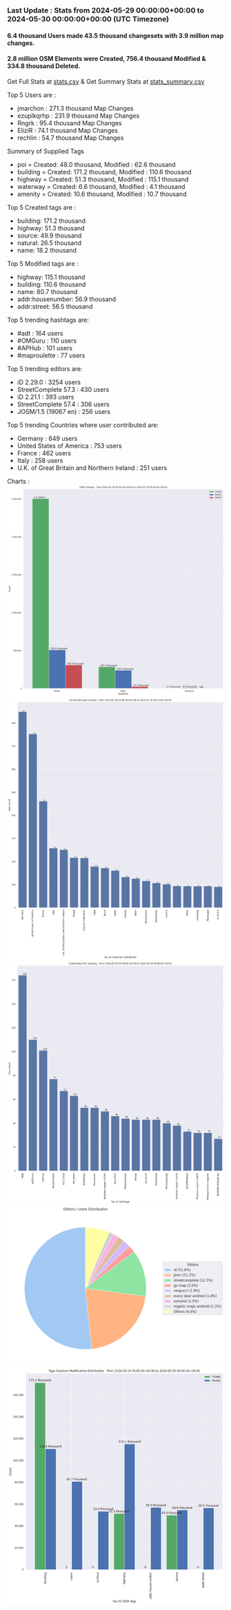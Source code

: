 ### Last Update : Stats from 2024-05-29 00:00:00+00:00 to 2024-05-30 00:00:00+00:00 (UTC Timezone)

#### 6.4 thousand Users made 43.5 thousand changesets with 3.9 million map changes.
#### 2.8 million OSM Elements were Created, 756.4 thousand Modified & 334.8 thousand Deleted.
Get Full Stats at [stats.csv](/stats/Global/Daily/stats.csv)
 & Get Summary Stats at [stats_summary.csv](/stats/Global/Daily/stats_summary.csv)

Top 5 Users are : 
- jmarchon : 271.3 thousand Map Changes
- ezuplkqrhp : 231.9 thousand Map Changes
- Rngrk : 95.4 thousand Map Changes
- EliziR : 74.1 thousand Map Changes
- rechlin : 54.7 thousand Map Changes

Summary of Supplied Tags
- poi = Created: 48.0 thousand, Modified : 62.6 thousand
- building = Created: 171.2 thousand, Modified : 110.6 thousand
- highway = Created: 51.3 thousand, Modified : 115.1 thousand
- waterway = Created: 6.6 thousand, Modified : 4.1 thousand
- amenity = Created: 10.6 thousand, Modified : 10.7 thousand


Top 5 Created tags are :
- building: 171.2 thousand
- highway: 51.3 thousand
- source: 49.9 thousand
- natural: 26.5 thousand
- name: 18.2 thousand


Top 5 Modified tags are :
- highway: 115.1 thousand
- building: 110.6 thousand
- name: 80.7 thousand
- addr:housenumber: 56.9 thousand
- addr:street: 56.5 thousand


Top 5 trending hashtags are:
- #adt : 164 users
- #OMGuru : 110 users
- #APHub : 101 users
- #maproulette : 77 users


Top 5 trending editors are:
- iD 2.29.0 : 3254 users
- StreetComplete 57.3 : 430 users
- iD 2.21.1 : 393 users
- StreetComplete 57.4 : 306 users
- JOSM/1.5 (19067 en) : 256 users


Top 5 trending Countries where user contributed are:
- Germany : 849 users
- United States of America : 753 users
- France : 462 users
- Italy : 258 users
- U.K. of Great Britain and Northern Ireland : 251 users


 Charts : 
![Alt text](./stats_osm_changes.png) 
![Alt text](./stats_users_per_country.png) 
![Alt text](./stats_users_per_hashtag.png) 
![Alt text](./stats_editors_pie_chart.png) 
![Alt text](./stats_tags.png) 
